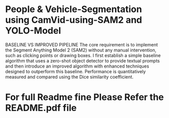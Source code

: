 # People & Vehicle-Segmentation using CamVid-using-SAM2 and YOLO-Model
BASELINE VS IMPROVED PIPELINE
The core requirement is to implement the Segment Anything
Model 2 (SAM2) without any manual intervention,
such as clicking points or drawing boxes. I first establish
a simple baseline algorithm that uses a zero-shot object
detector to provide textual prompts and then introduce
an improved algorithm with enhanced techniques designed
to outperform this baseline. Performance is quantitatively
measured and compared using the Dice similarity coefficient.
# For full Readme fine Please Refer the README.pdf file
